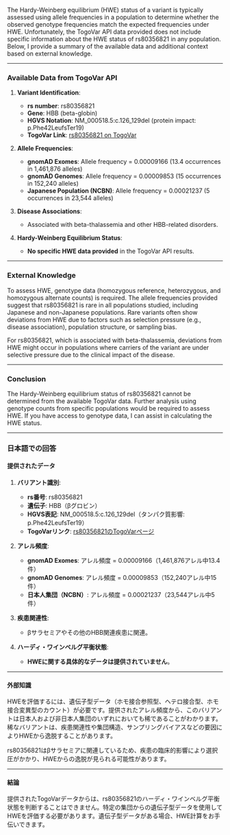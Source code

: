 The Hardy-Weinberg equilibrium (HWE) status of a variant is typically assessed using allele frequencies in a population to determine whether the observed genotype frequencies match the expected frequencies under HWE. Unfortunately, the TogoVar API data provided does not include specific information about the HWE status of rs80356821 in any population. Below, I provide a summary of the available data and additional context based on external knowledge.

---

### **Available Data from TogoVar API**
1. **Variant Identification**:
   - **rs number**: rs80356821
   - **Gene**: HBB (beta-globin)
   - **HGVS Notation**: NM_000518.5:c.126_129del (protein impact: p.Phe42LeufsTer19)
   - **TogoVar Link**: [rs80356821 on TogoVar](https://togovar.org/variant/tgv371136709)

2. **Allele Frequencies**:
   - **gnomAD Exomes**: Allele frequency = 0.00009166 (13.4 occurrences in 1,461,876 alleles)
   - **gnomAD Genomes**: Allele frequency = 0.00009853 (15 occurrences in 152,240 alleles)
   - **Japanese Population (NCBN)**: Allele frequency = 0.00021237 (5 occurrences in 23,544 alleles)

3. **Disease Associations**:
   - Associated with beta-thalassemia and other HBB-related disorders.

4. **Hardy-Weinberg Equilibrium Status**:
   - **No specific HWE data provided** in the TogoVar API results.

---

### **External Knowledge**
To assess HWE, genotype data (homozygous reference, heterozygous, and homozygous alternate counts) is required. The allele frequencies provided suggest that rs80356821 is rare in all populations studied, including Japanese and non-Japanese populations. Rare variants often show deviations from HWE due to factors such as selection pressure (e.g., disease association), population structure, or sampling bias.

For rs80356821, which is associated with beta-thalassemia, deviations from HWE might occur in populations where carriers of the variant are under selective pressure due to the clinical impact of the disease.

---

### **Conclusion**
The Hardy-Weinberg equilibrium status of rs80356821 cannot be determined from the available TogoVar data. Further analysis using genotype counts from specific populations would be required to assess HWE. If you have access to genotype data, I can assist in calculating the HWE status.

---

### **日本語での回答**
#### **提供されたデータ**
1. **バリアント識別**:
   - **rs番号**: rs80356821
   - **遺伝子**: HBB（βグロビン）
   - **HGVS表記**: NM_000518.5:c.126_129del（タンパク質影響: p.Phe42LeufsTer19）
   - **TogoVarリンク**: [rs80356821のTogoVarページ](https://togovar.org/variant/tgv371136709)

2. **アレル頻度**:
   - **gnomAD Exomes**: アレル頻度 = 0.00009166（1,461,876アレル中13.4件）
   - **gnomAD Genomes**: アレル頻度 = 0.00009853（152,240アレル中15件）
   - **日本人集団（NCBN）**: アレル頻度 = 0.00021237（23,544アレル中5件）

3. **疾患関連性**:
   - βサラセミアやその他のHBB関連疾患に関連。

4. **ハーディ・ワインベルグ平衡状態**:
   - **HWEに関する具体的なデータは提供されていません**。

---

#### **外部知識**
HWEを評価するには、遺伝子型データ（ホモ接合参照型、ヘテロ接合型、ホモ接合変異型のカウント）が必要です。提供されたアレル頻度から、このバリアントは日本人および非日本人集団のいずれにおいても稀であることがわかります。稀なバリアントは、疾患関連性や集団構造、サンプリングバイアスなどの要因によりHWEから逸脱することがあります。

rs80356821はβサラセミアに関連しているため、疾患の臨床的影響により選択圧がかかり、HWEからの逸脱が見られる可能性があります。

---

#### **結論**
提供されたTogoVarデータからは、rs80356821のハーディ・ワインベルグ平衡状態を判断することはできません。特定の集団からの遺伝子型データを使用してHWEを評価する必要があります。遺伝子型データがある場合、HWE計算をお手伝いできます。

